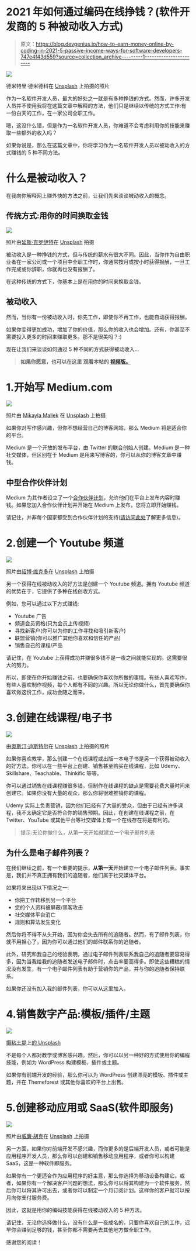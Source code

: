# 2021 年如何通过编码在线挣钱？(软件开发商的 5 种被动收入方式)

> 原文：<https://blog.devgenius.io/how-to-earn-money-online-by-coding-in-2021-5-passive-income-ways-for-software-developers-747e4f43d559?source=collection_archive---------1----------------------->

![](img/d1261bbb13e65de127673a9a1d0e06e3.png)

德米特里·德米德科在 [Unsplash](https://unsplash.com?utm_source=medium&utm_medium=referral) 上拍摄的照片

作为一名软件开发人员，最大的好处之一就是有多种挣钱的方式。然而，许多开发人员并不使用我将在这篇文章中解释的方法，他们只是继续以传统的方式工作:有一份白天的工作，在一家公司全职工作。

嗯，这没什么错，但是作为一名软件开发人员，你难道不会考虑利用你的技能来赚取一些额外的收入吗？

如果你说是，那么在这篇文章中，你将学习作为一名软件开发人员以被动收入的方式赚钱的 5 种不同方法。

# 什么是被动收入？

在我向你解释网上赚外快的方法之前，让我们先来谈谈被动收入的概念。

## 传统方式:用你的时间换取金钱

![](img/7b5362e72263d409bb64ca9f31426c27.png)

照片由[延斯·克罗伊特](https://unsplash.com/@jenskreuter?utm_source=medium&utm_medium=referral)在 [Unsplash](https://unsplash.com?utm_source=medium&utm_medium=referral) 拍摄

被动收入是一种挣钱的方式，但与传统的薪水有很大不同。因此，当你作为自由职业者在一家公司或一个项目中全职工作时，你通常按月或按小时获得报酬，一旦工作完成或你辞职，你就再也没有报酬了。

在这种传统的方式下，你基本上是在用你的时间来换取金钱。

## 被动收入

然而，当你有一份被动收入时，你先工作，即使你不再工作，也能自动获得报酬。

如果你变得更加成功，增加了你的价值，那么你的收入也会增加。还有，你甚至不需要投入更多的时间来赚取更多。那不是很美吗？:)

现在让我们来谈谈如何通过 5 种不同的方式获得被动收入…

> **如果你愿意，也可以在这里** **观看本帖的** [**视频版。**](https://youtu.be/yb_1n1VXAyE)

# 1.开始写 Medium.com

![](img/bec4ddda9fec532d52fd12c6a159f9f6.png)

照片由 [Mikayla Mallek](https://unsplash.com/@mikaylamallek?utm_source=medium&utm_medium=referral) 在 [Unsplash](https://unsplash.com?utm_source=medium&utm_medium=referral) 上拍摄

如果你对写作感兴趣，但你不想经营自己的博客网站，那么 Medium 将是适合你的平台。

Medium 是一个开放的发布平台，由 Twitter 的联合创始人创建。Medium 是一种社交媒体，但区别在于 Medium 是用来写博客的，你可以从你的博客文章中赚钱。

## 中型合作伙伴计划

Medium 为其作者设立了一个[合作伙伴计划](https://help.medium.com/hc/en-us/articles/115011694187-Getting-started-with-the-Medium-Partner-Program#:~:text=Common%20questions-,What%20is%20the%20Medium%20Partner%20Program%3F,on%20engagement%20from%20Medium%20members.)，允许他们在平台上发布内容时赚钱。如果您加入合作伙伴计划并开始在 Medium 上发布，您将立即开始赚钱。

请记住，并非每个国家都受到合作伙伴计划的支持([请访问此处](https://help.medium.com/hc/en-us/articles/115011694187-Getting-started-with-the-Medium-Partner-Program#h_01EECWDGGY1370047X7MYXGX7X)了解更多信息)。

# 2.创建一个 Youtube 频道

![](img/bfa92d0867d6adbc8b9e9bf113957618.png)

照片由[绍博·维克多](https://unsplash.com/@vmxhu?utm_source=medium&utm_medium=referral)在 [Unsplash](https://unsplash.com?utm_source=medium&utm_medium=referral) 上拍摄

另一个获得在线被动收入的好方法是创建一个 Youtube 频道。拥有 Youtube 频道的优势在于，它提供了多种在线创收方式。

例如，您可以通过以下方式赚钱:

*   Youtube 广告
*   频道会员资格(只为会员上传视频)
*   寻找新客户(你可以为你的工作寻找和吸引新客户)
*   联盟营销(你可以推广其他你喜欢和信任的产品)
*   销售自己的课程/产品

请记住，在 Youtube 上获得成功并赚很多钱不是一夜之间就能实现的。这需要很大的努力。

所以，即使在你开始赚钱之前，也要确保你喜欢你所做的事情。有些人喜欢写作，有些人喜欢制作视频，每个人都有不同的兴趣。所以无论你做什么，首先要确保你喜欢做这份工作，成功会随之而来。

# 3.创建在线课程/电子书

![](img/525120e3a231e9e0a1d063a7f80b6b37.png)

由[奥斯汀·迪斯特尔](https://unsplash.com/@austindistel?utm_source=medium&utm_medium=referral)在 [Unsplash](https://unsplash.com?utm_source=medium&utm_medium=referral) 上拍摄的照片

如果你喜欢教学，那么创建一个在线课程或出版一本电子书是另一个获得被动收入的好方法。你可以在一些平台上创建、销售甚至购买在线课程，比如 Udemy、Skillshare、Teachable、Thinkific 等等。

你可以通过销售在线课程赚很多钱，但制作在线课程的缺点是需要花费大量时间来创建它。如果你没有大量的观众，那么你将很难推销你的课程。

Udemy 实际上负责营销，因为他们已经有了大量的受众，但由于已经有许多课程，我不太确定它是否符合你的销售预期。因此，在创建在线课程之前，在 Twitter、YouTube 或其他平台等社交媒体上有一个在线存在将是有利的。

> 提示:无论你做什么，从第一天开始就建立一个电子邮件列表

## 为什么是电子邮件列表？

在我们继续之前，有一个重要的提示，**从第一天**开始建立一个电子邮件列表。事实是，我们并不真正拥有我们的追随者，他们属于社交媒体平台。

如果将来出现以下情况之一:

*   你把工作转移到另一个平台
*   您的个人资料被屏蔽/黑客攻击
*   社交媒体平台消亡
*   规则和算法发生变化

然后你将不得不从头开始，因为你会失去所有的追随者。然而，有了邮件列表，你就不用担心了，因为你可以通过他们的邮件联系你的追随者。

此外，研究和我自己的经验表明，通过电子邮件列表联系我自己的追随者要容易得多，因为当我给我的追随者发送电子邮件时，点击率要高得多。即使这些糟糕的情况没有发生，有一个电子邮件列表有助于营销你的产品，并与你的追随者保持联系。

如果你还没有加入我的邮件列表，你可以从这里加入。

# 4.销售数字产品:模板/插件/主题

![](img/00675ec06dfe2ee96da10ec89096bc2a.png)

[摄粘土堤](https://unsplash.com/@claybanks?utm_source=medium&utm_medium=referral)上[的 Unsplash](https://unsplash.com?utm_source=medium&utm_medium=referral)

不是每个人都对教学或博客感兴趣。然后，你可以以另一种好的方式使用你的编程技能，例如为 WordPress 构建模板、插件或主题。

如果你有前端开发的经验，那么你可以为 WordPress 创建漂亮的模板、插件或主题，并在 Themeforest 或其他你喜欢的平台上出售。

# 5.创建移动应用或 SaaS(软件即服务)

![](img/633d8e6eaa97dccbd9e8d842f116435e.png)

照片由[威廉·胡克](https://unsplash.com/@williamtm?utm_source=medium&utm_medium=referral)在 [Unsplash](https://unsplash.com?utm_source=medium&utm_medium=referral) 上拍摄

另一方面，如果你对前端开发不感兴趣，而你更多的是后端开发人员，或者可能是应用程序开发人员，那么你可以创建和销售移动应用程序，或者你可以构建 SaaS，这是一种软件即服务。

如果你有一个更适合作为应用程序的好主意，那么你选择为移动设备构建它。或者，如果你有一个解决客户问题的想法，那么你可以将其构建为一个软件服务，然后你可以将其许可出去，或者你可以制定一个月订阅计划。这样你的客户就可以按月向你支付服务费。

因此，这就是用你的编码技能获得在线被动收入的 5 种方法。

请记住，无论你选择做什么，没有什么是一夜成名的，只要你喜欢自己的工作，迟早你会赚到足够的钱，甚至你都不需要再去其他地方做全职工作。

感谢您的阅读！